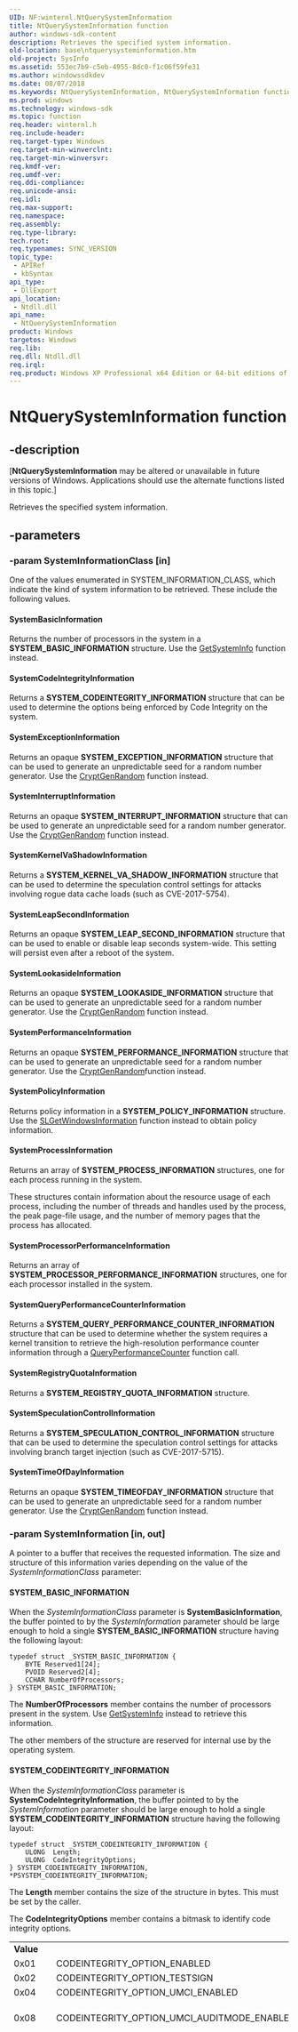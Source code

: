```yaml
---
UID: NF:winternl.NtQuerySystemInformation
title: NtQuerySystemInformation function
author: windows-sdk-content
description: Retrieves the specified system information.
old-location: base\ntquerysysteminformation.htm
old-project: SysInfo
ms.assetid: 553ec7b9-c5eb-4955-8dc0-f1c06f59fe31
ms.author: windowssdkdev
ms.date: 08/07/2018
ms.keywords: NtQuerySystemInformation, NtQuerySystemInformation function, SYSTEM_BASIC_INFORMATION, SYSTEM_CODEINTEGRITY_INFORMATION, SYSTEM_EXCEPTION_INFORMATION, SYSTEM_INFORMATION_CLASS, SYSTEM_INTERRUPT_INFORMATION, SYSTEM_KERNEL_VA_SHADOW_INFORMATION, SYSTEM_LEAP_SECOND_INFORMATION, SYSTEM_LOOKASIDE_INFORMATION, SYSTEM_PERFORMANCE_INFORMATION, SYSTEM_POLICY_INFORMATION, SYSTEM_PROCESSOR_PERFORMANCE_INFORMATION, SYSTEM_PROCESS_INFORMATION, SYSTEM_QUERY_PERFORMANCE_COUNTER_INFORMATION, SYSTEM_REGISTRY_QUOTA_INFORMATION, SYSTEM_SPECULATION_CONTROL_INFORMATION, SYSTEM_THREAD_INFORMATION, SYSTEM_TIMEOFDAY_INFORMATION, SYSTEM_VHD_BOOT_INFORMATION, SystemBasicInformation, SystemCodeIntegrityInformation, SystemExceptionInformation, SystemInterruptInformation, SystemKernelVaShadowInformation, SystemLeapSecondInformation, SystemLookasideInformation, SystemPerformanceInformation, SystemPolicyInformation, SystemProcessInformation, SystemProcessorPerformanceInformation, SystemQueryPerformanceCounterInformation, SystemRegistryQuotaInformation, SystemSpeculationControlInformation, SystemTimeOfDayInformation, base.ntquerysysteminformation, winternl/NtQuerySystemInformation
ms.prod: windows
ms.technology: windows-sdk
ms.topic: function
req.header: winternl.h
req.include-header: 
req.target-type: Windows
req.target-min-winverclnt: 
req.target-min-winversvr: 
req.kmdf-ver: 
req.umdf-ver: 
req.ddi-compliance: 
req.unicode-ansi: 
req.idl: 
req.max-support: 
req.namespace: 
req.assembly: 
req.type-library: 
tech.root: 
req.typenames: SYNC_VERSION
topic_type:
 - APIRef
 - kbSyntax
api_type:
 - DllExport
api_location:
 - Ntdll.dll
api_name:
 - NtQuerySystemInformation
product: Windows
targetos: Windows
req.lib: 
req.dll: Ntdll.dll
req.irql: 
req.product: Windows XP Professional x64 Edition or 64-bit editions of     Windows Server 2003
---
```


# NtQuerySystemInformation function


## -description


<p class="CCE_Message">[<b>NtQuerySystemInformation</b> may be altered or unavailable in future versions of Windows. Applications should use the alternate functions listed in this topic.]

Retrieves the specified system information.


## -parameters




### -param SystemInformationClass [in]

One of the values enumerated in SYSTEM_INFORMATION_CLASS, which indicate the
kind of system information to be retrieved. These include the following values.



#### SystemBasicInformation

Returns the number of processors in the system in a
<b>SYSTEM_BASIC_INFORMATION</b> structure. Use the <a href="https://msdn.microsoft.com/f6d745af-729a-494e-90b4-19fe7d97c7af">GetSystemInfo</a> function instead.



#### SystemCodeIntegrityInformation

Returns a <b>SYSTEM_CODEINTEGRITY_INFORMATION</b> structure that can be used to determine the options being enforced by Code Integrity on the system.



#### SystemExceptionInformation

Returns an opaque <b>SYSTEM_EXCEPTION_INFORMATION</b> structure that can be used
to generate an unpredictable seed for a random number generator. Use the <a href="https://msdn.microsoft.com/3e5a437f-7439-43c9-a191-2908d2df0eb6">CryptGenRandom</a> function
instead.



#### SystemInterruptInformation

Returns an opaque <b>SYSTEM_INTERRUPT_INFORMATION</b> structure that can be used
to generate an unpredictable seed for a random number generator. Use the <a href="https://msdn.microsoft.com/3e5a437f-7439-43c9-a191-2908d2df0eb6">CryptGenRandom</a> function
instead.



#### SystemKernelVaShadowInformation

Returns a <b>SYSTEM_KERNEL_VA_SHADOW_INFORMATION</b> structure that can be used to determine the speculation control settings for attacks involving rogue data cache loads (such as CVE-2017-5754).



#### SystemLeapSecondInformation

Returns an opaque <b>SYSTEM_LEAP_SECOND_INFORMATION</b> structure that can be used to enable or disable leap seconds system-wide. This setting will persist even after a reboot of the system.



#### SystemLookasideInformation

Returns an opaque <b>SYSTEM_LOOKASIDE_INFORMATION</b> structure that can be used
to generate an unpredictable seed for a random number generator. Use the <a href="https://msdn.microsoft.com/3e5a437f-7439-43c9-a191-2908d2df0eb6">CryptGenRandom</a> function
instead.



#### SystemPerformanceInformation

Returns an opaque <b>SYSTEM_PERFORMANCE_INFORMATION</b> structure that can be
used to generate an unpredictable seed for a random number generator. Use the
<a href="https://msdn.microsoft.com/3e5a437f-7439-43c9-a191-2908d2df0eb6">CryptGenRandom</a>function instead.



#### SystemPolicyInformation

Returns policy information in a <b>SYSTEM_POLICY_INFORMATION</b> structure. Use the <a href="https://msdn.microsoft.com/007b3f3a-c320-4bbc-ab5c-746b513cb815">SLGetWindowsInformation</a> function instead to obtain policy information.



#### SystemProcessInformation

Returns an array of <b>SYSTEM_PROCESS_INFORMATION</b> structures, one for each
process running in the system. 

These structures contain information about the
resource usage of each process, including the number of threads and handles used by the
process, the peak page-file usage, and the number of memory pages that the
process has allocated.



#### SystemProcessorPerformanceInformation

Returns an array of <b>SYSTEM_PROCESSOR_PERFORMANCE_INFORMATION</b> structures,
one for each processor installed in the system.



#### SystemQueryPerformanceCounterInformation

Returns a <b>SYSTEM_QUERY_PERFORMANCE_COUNTER_INFORMATION</b> structure that can be used to determine whether the system requires a kernel transition to retrieve the high-resolution performance counter information through a <a href="winui._win32_QueryPerformanceCounter">QueryPerformanceCounter</a> function call.  



#### SystemRegistryQuotaInformation

Returns a <b>SYSTEM_REGISTRY_QUOTA_INFORMATION</b> structure.



#### SystemSpeculationControlInformation

Returns a <b>SYSTEM_SPECULATION_CONTROL_INFORMATION</b> structure that can be used to determine the speculation control settings for attacks involving branch target injection (such as CVE-2017-5715).



#### SystemTimeOfDayInformation

Returns an opaque <b>SYSTEM_TIMEOFDAY_INFORMATION</b> structure that can be used
to generate an unpredictable seed for a random number generator. Use the <a href="https://msdn.microsoft.com/3e5a437f-7439-43c9-a191-2908d2df0eb6">CryptGenRandom</a> function
instead.


### -param SystemInformation [in, out]

A pointer to a buffer that receives the requested information. The
size and structure of this information varies depending on the value of the
<i>SystemInformationClass</i> parameter:



#### SYSTEM_BASIC_INFORMATION

When the <i>SystemInformationClass</i>  parameter is
<b>SystemBasicInformation</b>,  the buffer pointed to by
the <i>SystemInformation</i> parameter should be large enough
to hold a single <b>SYSTEM_BASIC_INFORMATION</b> structure
having the following layout:


<pre class="syntax" xml:space="preserve"><code>typedef struct _SYSTEM_BASIC_INFORMATION {
    BYTE Reserved1[24];
    PVOID Reserved2[4];
    CCHAR NumberOfProcessors;
} SYSTEM_BASIC_INFORMATION;</code></pre>
The <b>NumberOfProcessors</b> member contains the number of
processors present in the system. Use <a href="https://msdn.microsoft.com/f6d745af-729a-494e-90b4-19fe7d97c7af">GetSystemInfo</a> instead to retrieve this
information.

The  other members of the structure are reserved for internal
use by the operating system.



#### SYSTEM_CODEINTEGRITY_INFORMATION

When the <i>SystemInformationClass</i>  parameter is
<b>SystemCodeIntegrityInformation</b>,  the buffer pointed to by
the <i>SystemInformation</i> parameter should be large enough
to hold a single <b>SYSTEM_CODEINTEGRITY_INFORMATION</b> structure
having the following layout:


<pre class="syntax" xml:space="preserve"><code>typedef struct _SYSTEM_CODEINTEGRITY_INFORMATION {
    ULONG  Length;
    ULONG  CodeIntegrityOptions;
} SYSTEM_CODEINTEGRITY_INFORMATION, *PSYSTEM_CODEINTEGRITY_INFORMATION;</code></pre>
The <b>Length</b> member contains the size of the structure in bytes. This must be set by the caller.

The <b>CodeIntegrityOptions</b> member contains a bitmask to identify code integrity options. 

<table>
<tr>
<td><b>Value</b></td>
<td></td>
<td><b>Meaning</b></td>
</tr>
<tr>
<td>0x01</td>
<td>CODEINTEGRITY_OPTION_ENABLED</td>
<td>Enforcement of kernel mode Code Integrity is enabled.</td>
</tr>
<tr>
<td>0x02</td>
<td>CODEINTEGRITY_OPTION_TESTSIGN</td>
<td>Test signed content is allowed by Code Integrity.</td>
</tr>
<tr>
<td>0x04</td>
<td>CODEINTEGRITY_OPTION_UMCI_ENABLED</td>
<td>Enforcement of user mode Code Integrity is enabled.</td>
</tr>
<tr>
<td>0x08</td>
<td>CODEINTEGRITY_OPTION_UMCI_AUDITMODE_ENABLED</td>
<td>Enforcement of user mode Code Integrity is enabled in audit mode. Executables will be allowed to run/load; however, audit events will be recorded. </td>
</tr>
<tr>
<td>0x10</td>
<td>CODEINTEGRITY_OPTION_UMCI_EXCLUSIONPATHS_ENABLED</td>
<td>
User mode binaries being run from certain paths are allowed to run even if they fail code integrity checks.

Exclusion paths are listed in the following registry key in REG_MULTI_SZ format:


<ul>
<li>Key: HKLM\SYSTEM\CurrentControlSet\Control\CI\TRSData</li>
<li>Value: TestPath</li>
</ul>
Paths added to this key should be in one of two formats:

<ul>
<li>Path (absolute or relative): \Program Files\TestAutomationPath</li>
<li>Binary (specific): \Program Files\TestAutomationPath\mybinary.exe</li>
</ul>
The following paths are restricted and cannot be added as an exclusion:

<ul>
<li>\</li>
<li>\Windows</li>
<li>\Windows\System32</li>
<li>\Program Files</li>
</ul>
Built-in Path Exclusions: The following paths are excluded by default. You don't need to specifically add these to path exclusions. This only applies on ARM (Windows Runtime).

<ul>
<li>\Program Files\WTT</li>
<li>\Program Files (x86)\WTT</li>
<li>\WTT\JobsWorkingDir
</li>
<li>\Program Files\Common Files\Model Design Environment</li>
<li>\TAEF
</li>
<li>\$ASITEMP</li>
<li>\ATDEVXCT1\WTTInstall</li>
<li>\ATUEXCT1\WTTInstall</li>
<li>\ATESCCT1\WTTInstall
</li>
<li>\ATCORECT1\WTTInstall</li>
<li>\ATStressCT1\WTTInstall</li>
<li>\ATWSCCT1\WTTInstall
</li>
<li>\ATFUNCT1\WTTInstall</li>
<li>\ATIDCCT1\WTTInstall</li>
<li>\ATDNTCT1\WTTInstall</li>
</ul>
</td>
</tr>
<tr>
<td>0x20</td>
<td>CODEINTEGRITY_OPTION_TEST_BUILD</td>
<td>The build of Code Integrity is from a test build.</td>
</tr>
<tr>
<td>0x40</td>
<td>CODEINTEGRITY_OPTION_PREPRODUCTION_BUILD</td>
<td>The build of Code Integrity is from a pre-production build.</td>
</tr>
<tr>
<td>0x80</td>
<td>CODEINTEGRITY_OPTION_DEBUGMODE_ENABLED</td>
<td>The kernel debugger is attached and Code Integrity may allow unsigned code to load.</td>
</tr>
<tr>
<td>0x100</td>
<td>CODEINTEGRITY_OPTION_FLIGHT_BUILD</td>
<td>The build of Code Integrity is from a flight build.</td>
</tr>
<tr>
<td>0x200</td>
<td>CODEINTEGRITY_OPTION_FLIGHTING_ENABLED</td>
<td>Flight signed content is allowed by Code Integrity. Flight signed content is content signed by the Microsoft Development Root Certificate Authority 2014. </td>
</tr>
<tr>
<td>0x400</td>
<td>CODEINTEGRITY_OPTION_HVCI_KMCI_ENABLED</td>
<td>Hypervisor enforced Code Integrity is enabled for kernel mode components.</td>
</tr>
<tr>
<td>0x800</td>
<td>CODEINTEGRITY_OPTION_HVCI_KMCI_AUDITMODE_ENABLED</td>
<td>Hypervisor enforced Code Integrity is enabled in audit mode. Audit events will be recorded for kernel mode components that are not compatible with HVCI. This bit can be set whether CODEINTEGRITY_OPTION_HVCI_KMCI_ENABLED is set or not.</td>
</tr>
<tr>
<td>0x1000</td>
<td>CODEINTEGRITY_OPTION_HVCI_KMCI_STRICTMODE_ENABLED</td>
<td>Hypervisor enforced Code Integrity is enabled for kernel mode components, but in strict mode. </td>
</tr>
<tr>
<td>0x2000</td>
<td>CODEINTEGRITY_OPTION_HVCI_IUM_ENABLED</td>
<td>Hypervisor enforced Code Integrity is enabled with enforcement of Isolated User Mode component signing.</td>
</tr>
</table>
 



#### SYSTEM_EXCEPTION_INFORMATION

When the <i>SystemInformationClass</i>  parameter is
<b>SystemExceptionInformation</b>, the buffer pointed to
by the <i>SystemInformation</i> parameter should be large
enough to hold an opaque <b>SYSTEM_EXCEPTION_INFORMATION</b> structure for use in
generating an unpredictable seed for a random number generator. For this
purpose, the structure has the following layout:


<pre class="syntax" xml:space="preserve"><code>typedef struct _SYSTEM_EXCEPTION_INFORMATION {
    BYTE Reserved1[16];
} SYSTEM_EXCEPTION_INFORMATION;</code></pre>
Individual members of the structure are reserved for internal
use by the operating system.

Use the <a href="https://msdn.microsoft.com/3e5a437f-7439-43c9-a191-2908d2df0eb6">CryptGenRandom</a> 
function instead to generate cryptographically random data.



#### SYSTEM_INTERRUPT_INFORMATION

When the <i>SystemInformationClass</i>  parameter is
<b>SystemInterruptInformation</b>, the buffer pointed to
by the <i>SystemInformation</i> parameter should be large
enough to hold an array that contains as many opaque 
<b>SYSTEM_INTERRUPT_INFORMATION</b> structures as there are 
processors (CPUs) installed on the system. Each structure, or the array as a whole,
can be used to generate an unpredictable seed for a random number generator. For this
purpose, the structure has the following layout:


<pre class="syntax" xml:space="preserve"><code>typedef struct _SYSTEM_INTERRUPT_INFORMATION {
    BYTE Reserved1[24];
} SYSTEM_INTERRUPT_INFORMATION;</code></pre>
Individual members of the structure are reserved for internal
use by the operating system.

Use the <a href="https://msdn.microsoft.com/3e5a437f-7439-43c9-a191-2908d2df0eb6">CryptGenRandom</a> 
function instead to generate cryptographically random data.



#### SYSTEM_KERNEL_VA_SHADOW_INFORMATION

When the <i>SystemInformationClass</i>  parameter is
<b>SystemKernelVaShadowInformation</b>,  the buffer pointed to by
the <i>SystemInformation</i> parameter should be large
enough to hold a single <b>SYSTEM_KERNEL_VA_SHADOW_INFORMATION</b> structure having the following layout: 

<pre class="syntax" xml:space="preserve"><code>typedef struct _SYSTEM_KERNEL_VA_SHADOW_INFORMATION {
    struct {
        ULONG KvaShadowEnabled:1;
        ULONG KvaShadowUserGlobal:1;
        ULONG KvaShadowPcid:1;
        ULONG KvaShadowInvpcid:1;
        ULONG Reserved:28;
    } KvaShadowFlags;
} SYSTEM_KERNEL_VA_SHADOW_INFORMATION, * PSYSTEM_KERNEL_VA_SHADOW_INFORMATION;</code></pre>
The <b>KvaShadowEnabled</b> indicates whether shadowing is enabled.

The <b>KvaShadowUserGlobal</b> indicates that user/global is enabled.

The <b>KvaShadowPcid</b> indicates whether PCID is enabled.

The <b>KvaShadowInvpcid</b> indicates whether PCID is enabled and whether INVPCID is in use.

The <b>Reserved</b> member of the structure is reserved for internal use by the
operating system.



#### SYSTEM_LEAP_SECOND_INFORMATION

When the <i>SystemInformationClass</i>  parameter is
<b>SystemLeapSecondInformation</b>, the buffer pointed to
by the <i>SystemInformation</i> parameter should be large
enough to hold an opaque <b>SYSTEM_LEAP_SECOND_INFORMATION</b> structure for use in
enabling or disabling leap seconds system-wide. This setting will persist even after a reboot of the system. For this
purpose, the structure has the following layout:


<pre class="syntax" xml:space="preserve"><code>typedef struct _SYSTEM_LEAP_SECOND_INFORMATION {
    BOOLEAN Enabled;
    ULONG Flags;
} SYSTEM_LEAP_SECOND_INFORMATION</code></pre>
The <b>Flags</b> field is reserved for future use.



#### SYSTEM_LOOKASIDE_INFORMATION

When the <i>SystemInformationClass</i>  parameter is
<b>SystemLookasideInformation</b>, the buffer pointed to
by the <i>SystemInformation</i> parameter should be large
enough to hold an opaque <b>SYSTEM_LOOKASIDE_INFORMATION</b> structure for use in
generating an unpredictable seed for a random number generator. For this
purpose, the structure has the following layout:


<pre class="syntax" xml:space="preserve"><code>typedef struct _SYSTEM_LOOKASIDE_INFORMATION {
    BYTE Reserved1[32];
} SYSTEM_LOOKASIDE_INFORMATION;</code></pre>
Individual members of the structure are reserved for internal
use by the operating system.

Use the <a href="https://msdn.microsoft.com/3e5a437f-7439-43c9-a191-2908d2df0eb6">CryptGenRandom</a> 
function instead to generate cryptographically random data.



#### SYSTEM_PERFORMANCE_INFORMATION

When the <i>SystemInformationClass</i>  parameter is
<b>SystemPerformanceInformation</b>, the buffer pointed to
by the <i>SystemInformation</i> parameter should be large
enough to hold an opaque <b>SYSTEM_PERFORMANCE_INFORMATION</b> structure for use in
generating an unpredictable seed for a random number generator. For this
purpose, the structure has the following layout:


<pre class="syntax" xml:space="preserve"><code>typedef struct _SYSTEM_PERFORMANCE_INFORMATION {
    BYTE Reserved1[312];
} SYSTEM_PERFORMANCE_INFORMATION;</code></pre>
Individual members of the structure are reserved for internal
use by the operating system.

Use the <a href="https://msdn.microsoft.com/3e5a437f-7439-43c9-a191-2908d2df0eb6">CryptGenRandom</a> 
function instead to generate cryptographically random data.



#### SYSTEM_POLICY_INFORMATION

When the <i>SystemInformationClass</i>  parameter is
<b>SystemPolicyInformation</b>, the buffer pointed to
by the <i>SystemInformation</i> parameter should be large
enough to hold a single <b>SYSTEM_POLICY_INFORMATION</b> structure having the following layout:


<pre class="syntax" xml:space="preserve"><code>typedef struct _SYSTEM_POLICY_INFORMATION {
    PVOID Reserved1[2];
    ULONG Reserved2[3];
} SYSTEM_POLICY_INFORMATION;</code></pre>
Individual members of the structure are reserved for internal
use by the operating system.

Use the <a href="https://msdn.microsoft.com/007b3f3a-c320-4bbc-ab5c-746b513cb815">SLGetWindowsInformation</a> 
function instead to obtain policy information.



#### SYSTEM_PROCESS_INFORMATION

When the <i>SystemInformationClass</i>  parameter is
<b>SystemProcessInformation</b>,  the buffer pointed to by
the <i>SystemInformation</i> parameter contains a <b>SYSTEM_PROCESS_INFORMATION</b> structure for each process. Each of these structures is immediately followed in memory by one or more <b>SYSTEM_THREAD_INFORMATION</b> structures that provide info for each thread in the preceding process. For more information about <b>SYSTEM_THREAD_INFORMATION</b>, see the section about this structure in this article.

The buffer pointed to by
the <i>SystemInformation</i> parameter should be large enough
to hold an array that contains as many <b>SYSTEM_PROCESS_INFORMATION</b> and <b>SYSTEM_THREAD_INFORMATION</b> structures as
there are processes and threads running in the system. This size is specified by the <i>ReturnLength</i> parameter.

Each <b>SYSTEM_PROCESS_INFORMATION</b> structure has the following
layout:

<pre class="syntax" xml:space="preserve"><code>typedef struct _SYSTEM_PROCESS_INFORMATION {
    ULONG NextEntryOffset;
    ULONG NumberOfThreads;
    BYTE Reserved1[48];
    UNICODE_STRING ImageName;
    KPRIORITY BasePriority;
    HANDLE UniqueProcessId;
    PVOID Reserved2;
    ULONG HandleCount;
    ULONG SessionId;
    PVOID Reserved3;
    SIZE_T PeakVirtualSize;
    SIZE_T VirtualSize;
    ULONG Reserved4;
    SIZE_T PeakWorkingSetSize;
    SIZE_T WorkingSetSize;
    PVOID Reserved5;
    SIZE_T QuotaPagedPoolUsage;
    PVOID Reserved6;
    SIZE_T QuotaNonPagedPoolUsage;
    SIZE_T PagefileUsage;
    SIZE_T PeakPagefileUsage;
    SIZE_T PrivatePageCount;
    LARGE_INTEGER Reserved7[6];
} SYSTEM_PROCESS_INFORMATION;</code></pre>
The start of the next item in the array is the address of the previous item plus the value in the <b>NextEntryOffset</b> member. For the last item in the array, <b>NextEntryOffset</b> is 0.

The <b>NumberOfThreads</b> member contains the number of threads in the process.

The <b>ImageName</b> member contains the process's image name.

The <b>BasePriority</b> member contains the base priority of the process, which is the starting priority for threads created within the associated process.

The <b>UniqueProcessId</b> member contains the process's unique process ID.

The <b>HandleCount</b> member contains the total number
of handles being used by the process in question; use <a href="https://msdn.microsoft.com/bb8cf86b-00b8-4a64-90f8-66ac6dbf9dee">GetProcessHandleCount</a>  to retrieve this information
instead.

The <b>SessionId</b> member contains the session identifier of the process session. 

The <b>PeakVirtualSize</b> member contains the peak size, in bytes, of the virtual memory used by the process.

The <b>VirtualSize</b> member contains the current size, in bytes, of virtual memory used by the process.

The <b>PeakWorkingSetSize</b> member contains the peak size, in kilobytes, of the working set of the process.

The <b>QuotaPagedPoolUsage</b> member contains the current quota charged to the process for paged pool usage.

The <b>QuotaNonPagedPoolUsage</b> member contains the current quota charged to the process for nonpaged pool usage.

The <b>PagefileUsage</b> member contains the number of bytes of page file storage in use by the process.

The <b>PeakPagefileUsage</b> member contains the 
maximum number of bytes of page-file storage used by the process.

The <b>PrivatePageCount</b> member contains the number of memory
pages allocated for the use of this process.

You can also retrieve the <b>PeakWorkingSetSize</b>, <b>QuotaPagedPoolUsage</b>,   <b>QuotaNonPagedPoolUsage</b>, <b>PagefileUsage</b>, <b>PeakPagefileUsage</b>, and <b>PrivatePageCount</b> information using either the <a href="https://msdn.microsoft.com/12990e8d-6097-4502-824e-db6c3f76c715">GetProcessMemoryInfo</a> function or the <a href="https://msdn.microsoft.com/51206aca-4784-4d18-95ca-bc0a45691f78">Win32_Process</a> class.

The  other members of the structure are reserved for internal use by the
operating system.



#### SYSTEM_THREAD_INFORMATION

When the <i>SystemInformationClass</i>  parameter is
<b>SystemProcessInformation</b>,  the buffer pointed to by
the <i>SystemInformation</i> parameter contains a <b>SYSTEM_PROCESS_INFORMATION</b> structure for each process. Each of these structures is immediately followed in memory by one or more <b>SYSTEM_THREAD_INFORMATION</b> structures that provide info for each thread in the preceding process. For more information about <b>SYSTEM_PROCESS_INFORMATION</b>, see the section about this structure in this article. Each <b>SYSTEM_THREAD_INFORMATION</b> structure has the following
layout: 

<pre class="syntax" xml:space="preserve"><code>typedef struct _SYSTEM_THREAD_INFORMATION {
    LARGE_INTEGER Reserved1[3];
    ULONG Reserved2;
    PVOID StartAddress;
    CLIENT_ID ClientId;
    KPRIORITY Priority;
    LONG BasePriority;
    ULONG Reserved3;
    ULONG ThreadState;
    ULONG WaitReason;
} SYSTEM_THREAD_INFORMATION;</code></pre>
The <b>StartAddress</b> member contains the start address of the thread.

The <b>ClientId</b> member contains the 
ID of the thread and the process owning the thread.

The <b>Priority</b> member contains the 
dynamic thread priority.

The <b>BasePriority</b> member contains the 
base thread priority.

The <b>ThreadState</b> member contains the current thread state.

The <b>WaitReason</b> member contains the reason the thread is waiting.

The  other members of the structure are reserved for internal use by the
operating system.



#### SYSTEM_PROCESSOR_PERFORMANCE_INFORMATION

When the <i>SystemInformationClass</i>  parameter is
<b>SystemProcessorPerformanceInformation</b>,  the buffer
pointed to by the <i>SystemInformation</i> parameter should
be large enough to hold an array that contains as many <b>SYSTEM_PROCESSOR_PERFORMANCE_INFORMATION</b>structures as there are processors (CPUs) installed in the system. Each
structure has the following layout: 

<pre class="syntax" xml:space="preserve"><code>typedef struct
_SYSTEM_PROCESSOR_PERFORMANCE_INFORMATION {
    LARGE_INTEGER IdleTime;
    LARGE_INTEGER KernelTime;
    LARGE_INTEGER UserTime;
    LARGE_INTEGER Reserved1[2];
    ULONG Reserved2;
} SYSTEM_PROCESSOR_PERFORMANCE_INFORMATION;</code></pre>
The <b>IdleTime</b> member contains the amount of time
that the system has been idle, in 100-nanosecond intervals.

The <b>KernelTime</b> member contains the amount of time
that the system has spent executing in Kernel mode (including all threads in all
processes, on all processors), in 100-nanosecond intervals.

The <b>UserTime</b> member contains the amount of time
that the system has spent executing in User mode (including all threads in all
processes, on all processors), in 100-nanosecond intervals.

Use <a href="https://msdn.microsoft.com/84f674e7-536b-4ae0-b523-6a17cb0a1c17">GetSystemTimes</a>instead to retrieve this information.



#### SYSTEM_QUERY_PERFORMANCE_COUNTER_INFORMATION

When the <i>SystemInformationClass</i> parameter is <b>SystemQueryPerformanceCounterInformation</b>, the buffer pointed to by the <i>SystemInformation</i> parameter should be large
enough to hold a single <b>SYSTEM_QUERY_PERFORMANCE_COUNTER_INFORMATION</b> structure having the following layout:

<pre class="syntax" xml:space="preserve"><code>typedef struct _SYSTEM_QUERY_PERFORMANCE_COUNTER_INFORMATION {
    ULONG                           Version;
    QUERY_PERFORMANCE_COUNTER_FLAGS Flags;
    QUERY_PERFORMANCE_COUNTER_FLAGS ValidFlags;
} SYSTEM_QUERY_PERFORMANCE_COUNTER_INFORMATION;
</code></pre>
The <b>Flags</b> and <b>ValidFlags</b> members are <b>QUERY_PERFORMANCE_COUNTER_FLAGS</b> structures having the following layout:

<pre class="syntax" xml:space="preserve"><code>typedef struct _QUERY_PERFORMANCE_COUNTER_FLAGS {
    union {
        struct {
            ULONG KernelTransition:1;
            ULONG Reserved:31;
        };
        ULONG ul;
    };
} QUERY_PERFORMANCE_COUNTER_FLAGS;</code></pre>
The <b>ValidFlags</b> member of the <b>SYSTEM_QUERY_PERFORMANCE_COUNTER_INFORMATION</b> structure indicates which bits of the <b>Flags</b> member contain valid information. If a kernel transition is required, the <b>KernelTransition</b> bit is set in both <b>ValidFlags</b> and <b>Flags</b>. If a kernel transition is not required, the <b>KernelTransition</b> bit is set in <b>ValidFlags</b> and clear in <b>Flags</b>.



#### SYSTEM_REGISTRY_QUOTA_INFORMATION

When the <i>SystemInformationClass</i>  parameter is
<b>SystemRegistryQuotaInformation</b>,  the buffer pointed
to by the <i>SystemInformation</i> parameter should be large
enough to hold a single <b>SYSTEM_REGISTRY_QUOTA_INFORMATION</b> structure having the
following layout: 

<pre class="syntax" xml:space="preserve"><code>typedef struct _SYSTEM_REGISTRY_QUOTA_INFORMATION {
    ULONG RegistryQuotaAllowed;
    ULONG RegistryQuotaUsed;
    PVOID Reserved1;
} SYSTEM_REGISTRY_QUOTA_INFORMATION;</code></pre>
The <b>RegistryQuotaAllowed</b> member contains the
maximum size, in bytes, that the Registry can attain on this system.

The <b>RegistryQuotaUsed</b> member contains the current
size of the Registry, in bytes.

Use <a href="https://msdn.microsoft.com/06687b2a-2dab-4102-8022-4b70677064b2">GetSystemRegistryQuota</a> instead to retrieve this
information.

The  other member of the structure is reserved for internal use by the
operating system.



#### SYSTEM_SPECULATION_CONTROL_INFORMATION

When the <i>SystemInformationClass</i>  parameter is
<b>SystemSpeculationControlInformation</b>,  the buffer pointed to by
the <i>SystemInformation</i> parameter should be large
enough to hold a single <b>SYSTEM_SPECULATION_CONTROL_INFORMATION</b> structure having the following layout: 

<pre class="syntax" xml:space="preserve"><code>typedef struct _SYSTEM_SPECULATION_CONTROL_INFORMATION {
    struct {
         ULONG BpbEnabled:1;
         ULONG BpbDisabledSystemPolicy:1;
         ULONG BpbDisabledNoHardwareSupport:1;
         ULONG SpecCtrlEnumerated:1;
         ULONG SpecCmdEnumerated:1;
         ULONG IbrsPresent:1;
         ULONG StibpPresent:1;
         ULONG SmepPresent:1;
         ULONG Reserved:24;
    } SpeculationControlFlags;

} SYSTEM_SPECULATION_CONTROL_INFORMATION, * PSYSTEM_SPECULATION_CONTROL_INFORMATION;</code></pre>
The <b>BpbEnabled</b> indicates whether speculation control features are supported and enabled.

The <b>BpbDisabledSystemPolicy</b> indicates whether speculation control features are disabled due to system 
         policy.

The <b>BpbDisabledNoHardwareSupport</b> whether speculation control features are disabled due to the absence of hardware support.

The <b>SpecCtrlEnumerated</b> whether the IA32_SPEC_CTRL MSR is enumerated by hardware.

The <b>SpecCmdEnumerated</b> indicates whether the IA32_SPEC_CMD MSR is enumerated by hardware.

The <b>IbrsPresent</b> indicates whether the IBRS MSR is treated as being present.

The <b>StibpPresent</b> indicates whether the STIBP MSR is present.

The <b>SmepPresent</b> indicates whether the SMEP feature is present and enabled.

The <b>Reserved</b> member of the structure is reserved for internal use by the
operating system.



#### SYSTEM_TIMEOFDAY_INFORMATION

When the <i>SystemInformationClass</i>  parameter is
<b>SystemTimeOfDayInformation</b>, the buffer pointed to
by the <i>SystemInformation</i> parameter should be large
enough to hold an opaque <b>SYSTEM_TIMEOFDAY_INFORMATION</b> structure for use in
generating an unpredictable seed for a random number generator. For this
purpose, the structure has the following layout:


<pre class="syntax" xml:space="preserve"><code>typedef struct _SYSTEM_TIMEOFDAY_INFORMATION {
    BYTE Reserved1[48];
} SYSTEM_TIMEOFDAY_INFORMATION;</code></pre>
Individual members of the structure are reserved for internal
use by the operating system.

Use the <a href="https://msdn.microsoft.com/3e5a437f-7439-43c9-a191-2908d2df0eb6">CryptGenRandom</a> 
function instead to generate cryptographically random data.


### -param SystemInformationLength [in]

The size of the buffer pointed to by the <i>SystemInformation</i>parameter, in bytes.


### -param OPTIONAL

TBD




#### - ReturnLength [out, optional]

An optional pointer to a location where the function  writes the actual size
of the information requested. If that size is less than or equal to the    
<i>SystemInformationLength</i> parameter, the function copies the information
into the <i>SystemInformation</i> buffer; otherwise, it returns an NTSTATUS
error code and returns in <i>ReturnLength</i> the size of
buffer required to receive the requested information.


## -returns



Returns an  NTSTATUS success or error code. 

The
forms and significance of NTSTATUS error codes are listed in the
Ntstatus.h header file available in the DDK, and are described in the DDK documentation.




## -remarks



The <b>NtQuerySystemInformation</b> function and the structures
that it returns are internal to the operating system and  subject to change from
one  release of Windows to another.  To maintain the    compatibility of your
application, it is better to use the alternate functions previously mentioned instead.

If you do use <b>NtQuerySystemInformation</b>, access the function through
<a href="https://msdn.microsoft.com/0ffce2b1-ce50-4550-aa68-6628fdcac01a">run-time dynamic
linking</a>.  This gives  your code an
opportunity to respond gracefully if the function has been   changed or removed
from the operating system. Signature changes, however, may not be
detectable.

This function has no associated import library. You must use the <a href="https://msdn.microsoft.com/d936b4dd-058c-48e1-834b-b47ef6d8ef65">LoadLibrary</a> and <a href="https://msdn.microsoft.com/a0d7fc09-f888-4f46-a571-d3719a627597">GetProcAddress</a> functions to dynamically link to Ntdll.dll.




## -see-also




<a href="https://msdn.microsoft.com/bb8cf86b-00b8-4a64-90f8-66ac6dbf9dee">GetProcessHandleCount</a>



<a href="https://msdn.microsoft.com/12990e8d-6097-4502-824e-db6c3f76c715">GetProcessMemoryInfo</a>



<a href="https://msdn.microsoft.com/f6d745af-729a-494e-90b4-19fe7d97c7af">GetSystemInfo</a>



<a href="https://msdn.microsoft.com/06687b2a-2dab-4102-8022-4b70677064b2">GetSystemRegistryQuota</a>



<a href="https://msdn.microsoft.com/84f674e7-536b-4ae0-b523-6a17cb0a1c17">GetSystemTimes</a>
 

 

